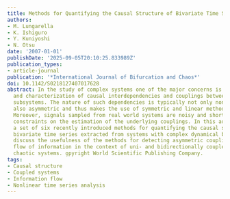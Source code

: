 ```yaml
---
title: Methods for Quantifying the Causal Structure of Bivariate Time Series
authors:
- M. Lungarella
- K. Ishiguro
- Y. Kuniyoshi
- N. Otsu
date: '2007-01-01'
publishDate: '2025-09-05T20:10:25.833989Z'
publication_types:
- article-journal
publication: '*International Journal of Bifurcation and Chaos*'
doi: 10.1142/S0218127407017628
abstract: In the study of complex systems one of the major concerns is the detection
  and characterization of causal interdependencies and couplings between different
  subsystems. The nature of such dependencies is typically not only nonlinear but
  also asymmetric and thus makes the use of symmetric and linear methods ineffective.
  Moreover, signals sampled from real world systems are noisy and short, posing additional
  constraints on the estimation of the underlying couplings. In this article, we compare
  a set of six recently introduced methods for quantifying the causal structure of
  bivariate time series extracted from systems with complex dynamical behavior. We
  discuss the usefulness of the methods for detecting asymmetric couplings and directional
  flow of information in the context of uni- and bidirectionally coupled deterministic
  chaotic systems. o̧pyright World Scientific Publishing Company.
tags:
- Causal structure
- Coupled systems
- Information flow
- Nonlinear time series analysis
---
```

